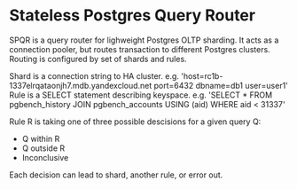# Stateless Postgres Query Router

SPQR is a query router for lighweight Postgres OLTP sharding. It acts as a connection pooler, but routes transaction to different Postgres clusters. Routing is configured by set of shards and rules.


Shard is a connection string to HA cluster. e.g. 'host=rc1b-1337elrqataonjh7.mdb.yandexcloud.net port=6432 dbname=db1 user=user1'
Rule is a SELECT statement describing keyspace. e.g. 'SELECT * FROM pgbench_history JOIN pgbench_accounts USING (aid) WHERE aid < 31337'

Rule R is taking one of three possible descisions for a given query Q:
- Q within R
- Q outside R
- Inconclusive

Each decision can lead to shard, another rule, or error out.

